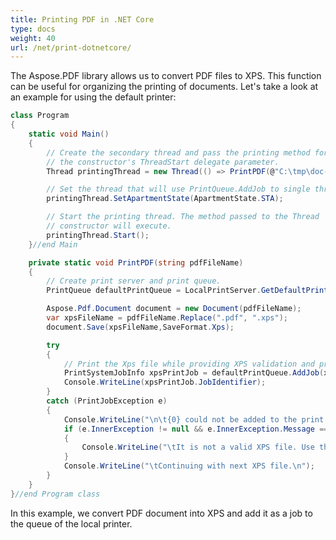 ```yaml
---
title: Printing PDF in .NET Core
type: docs
weight: 40
url: /net/print-dotnetcore/
---
```


The Aspose.PDF library allows us to convert PDF files to XPS. This function can be useful for organizing the printing of documents. Let's take a look at an example for using the default printer:

```csharp
class Program
{
    static void Main()
    {
        // Create the secondary thread and pass the printing method for
        // the constructor's ThreadStart delegate parameter.
        Thread printingThread = new Thread(() => PrintPDF(@"C:\tmp\doc-pdf.pdf"));

        // Set the thread that will use PrintQueue.AddJob to single threading.
        printingThread.SetApartmentState(ApartmentState.STA);

        // Start the printing thread. The method passed to the Thread
        // constructor will execute.
        printingThread.Start();
    }//end Main

    private static void PrintPDF(string pdfFileName)
    {
        // Create print server and print queue.
        PrintQueue defaultPrintQueue = LocalPrintServer.GetDefaultPrintQueue();

        Aspose.Pdf.Document document = new Document(pdfFileName);
        var xpsFileName = pdfFileName.Replace(".pdf", ".xps");
        document.Save(xpsFileName,SaveFormat.Xps);

        try
        {
            // Print the Xps file while providing XPS validation and progress notifications.
            PrintSystemJobInfo xpsPrintJob = defaultPrintQueue.AddJob(xpsFileName, xpsFileName, false);
            Console.WriteLine(xpsPrintJob.JobIdentifier);
        }
        catch (PrintJobException e)
        {
            Console.WriteLine("\n\t{0} could not be added to the print queue.", pdfFileName);
            if (e.InnerException != null && e.InnerException.Message == "File contains corrupted data.")
            {
                Console.WriteLine("\tIt is not a valid XPS file. Use the isXPS Conformance Tool to debug it.");
            }
            Console.WriteLine("\tContinuing with next XPS file.\n");
        }
    }
}//end Program class
```

In this example, we convert PDF document into XPS and add it as a job to the queue of the local printer.
